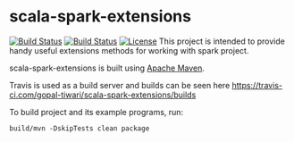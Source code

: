 # scala-spark-extensions

[![Build Status](https://travis-ci.com/gopal-tiwari/scala-spark-extensions.svg?branch=master)](https://travis-ci.com/gopal-tiwari/scala-spark-extensions)
[![Build Status](https://travis-ci.com/gopal-tiwari/scala-spark-extensions.svg?branch=develop)](https://travis-ci.com/gopal-tiwari/scala-spark-extensions)
[![License](http://img.shields.io/:license-Apache%202-red.svg)](http://www.apache.org/licenses/LICENSE-2.0.txt)
This project is intended to provide handy useful extensions methods for working with spark project.

scala-spark-extensions is built using [Apache Maven](http://maven.apache.org/).

Travis is used as a build server and builds can be seen here https://travis-ci.com/gopal-tiwari/scala-spark-extensions/builds

To build project and its example programs, run:

    build/mvn -DskipTests clean package
